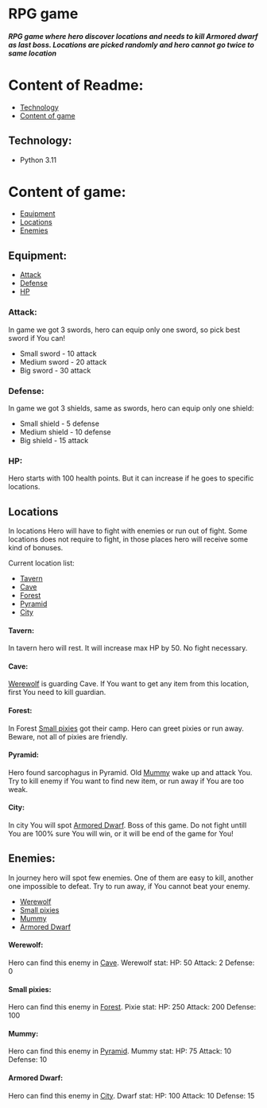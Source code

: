 # RPG game
##### RPG game where hero discover locations and needs to kill Armored dwarf as last boss. Locations are picked randomly and hero cannot go twice to same location

# Content of Readme:
* [Technology](#technology)
* [Content of game](#content-of-game)

## Technology:
* Python 3.11


# Content of game:
* [Equipment](#equipment)
* [Locations](#locations)
* [Enemies](#enemies)


## Equipment:
* [Attack](#attack)
* [Defense](#defense)
* [HP](#hp)



### Attack:
In game we got 3 swords, hero can equip only one sword, so pick best sword if You can!
* Small sword - 10 attack
* Medium sword - 20 attack
* Big sword - 30 attack
 
### Defense:
In game we got 3 shields, same as swords, hero can equip only one shield:
* Small shield - 5 defense
* Medium shield - 10 defense
* Big shield - 15 attack

### HP:
Hero starts with 100 health points. But it can increase if he goes to specific locations. 

## Locations
In locations Hero will have to fight with enemies or run out of fight. Some locations does not require to fight, in those places hero will receive some kind of bonuses.

Current location list:
* [Tavern](#tavern)
* [Cave](#cave)
* [Forest](#forest)
* [Pyramid](#pyramid)
* [City](#city)



#### Tavern:
In tavern hero will rest. It will increase max HP by 50. No fight necessary.

#### Cave:
[Werewolf](#werewolf) is guarding Cave. If You want to get any item from this location, first You need to kill guardian.

#### Forest:
In Forest [Small pixies](#small-pixies) got their camp. Hero can greet pixies or run away. Beware, not all of pixies are friendly.

#### Pyramid:
Hero found sarcophagus in Pyramid. Old [Mummy](#mummy) wake up and attack You. Try to kill enemy if You want to find new item, or run away if You are too weak. 

#### City:
In city You will spot [Armored Dwarf](#armored-dwarf). Boss of this game. Do not fight untill You are 100% sure You will win, or it will be end of the game for You! 


## Enemies:
In journey hero will spot few enemies. One of them are easy to kill, another one impossible to defeat. Try to run away, if You cannot beat your enemy. 

* [Werewolf](#werewolf)
* [Small pixies](#small-pixies)
* [Mummy](#mummy)
* [Armored Dwarf](#armored-dwarf)


#### Werewolf:
Hero can find this enemy in [Cave](#cave). Werewolf stat:
HP: 50
Attack: 2
Defense: 0

#### Small pixies:
Hero can find this enemy in [Forest](#forest). Pixie stat:
HP: 250
Attack: 200
Defense: 100

#### Mummy:
Hero can find this enemy in [Pyramid](#pyramid). Mummy stat:
HP: 75
Attack: 10
Defense: 10

#### Armored Dwarf:
Hero can find this enemy in [City](#city). Dwarf stat:
HP: 100
Attack: 10
Defense: 15
